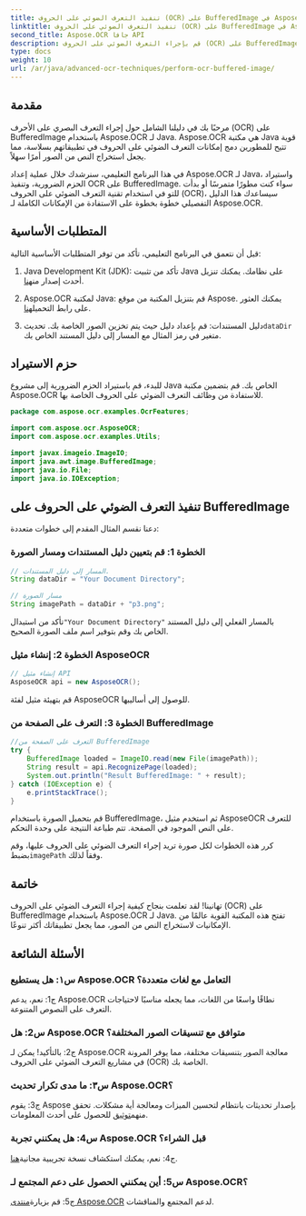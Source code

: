```yaml
---
title: تنفيذ التعرف الضوئي على الحروف (OCR) على BufferedImage في Aspose.OCR لـ Java
linktitle: تنفيذ التعرف الضوئي على الحروف (OCR) على BufferedImage في Aspose.OCR لـ Java
second_title: Aspose.OCR جافا API
description: قم بإجراء التعرف الضوئي على الحروف (OCR) على BufferedImage دون عناء باستخدام Aspose.OCR لـ Java. استخراج النص من الصور بسلاسة. قم بالتنزيل الآن للحصول على تجربة متعددة الاستخدامات للتعرف على النص.
type: docs
weight: 10
url: /ar/java/advanced-ocr-techniques/perform-ocr-buffered-image/
---
```

## مقدمة

مرحبًا بك في دليلنا الشامل حول إجراء التعرف البصري على الأحرف (OCR) على BufferedImage باستخدام Aspose.OCR لـ Java. Aspose.OCR هي مكتبة Java قوية تتيح للمطورين دمج إمكانات التعرف الضوئي على الحروف في تطبيقاتهم بسلاسة، مما يجعل استخراج النص من الصور أمرًا سهلاً.

في هذا البرنامج التعليمي، سنرشدك خلال عملية إعداد Aspose.OCR لـ Java، واستيراد الحزم الضرورية، وتنفيذ OCR على BufferedImage. سواء كنت مطورًا متمرسًا أو بدأت للتو في استخدام تقنية التعرف الضوئي على الحروف (OCR)، سيساعدك هذا الدليل التفصيلي خطوة بخطوة على الاستفادة من الإمكانات الكاملة لـ Aspose.OCR.

## المتطلبات الأساسية

قبل أن نتعمق في البرنامج التعليمي، تأكد من توفر المتطلبات الأساسية التالية:

1.  Java Development Kit (JDK): تأكد من تثبيت Java على نظامك. يمكنك تنزيل أحدث إصدار من[هنا](https://www.oracle.com/java/technologies/javase-downloads.html).

2.  Aspose.OCR لمكتبة Java: قم بتنزيل المكتبة من موقع Aspose. يمكنك العثور على رابط التحميل[هنا](https://releases.aspose.com/ocr/java/).

3.  دليل المستندات: قم بإعداد دليل حيث يتم تخزين الصور الخاصة بك. تحديث`dataDir` متغير في رمز المثال مع المسار إلى دليل المستند الخاص بك.

## حزم الاستيراد

للبدء، قم باستيراد الحزم الضرورية إلى مشروع Java الخاص بك. قم بتضمين مكتبة Aspose.OCR للاستفادة من وظائف التعرف الضوئي على الحروف الخاصة بها.

```java
package com.aspose.ocr.examples.OcrFeatures;

import com.aspose.ocr.AsposeOCR;
import com.aspose.ocr.examples.Utils;

import javax.imageio.ImageIO;
import java.awt.image.BufferedImage;
import java.io.File;
import java.io.IOException;
```

## تنفيذ التعرف الضوئي على الحروف على BufferedImage

دعنا نقسم المثال المقدم إلى خطوات متعددة:

### الخطوة 1: قم بتعيين دليل المستندات ومسار الصورة

```java
// المسار إلى دليل المستندات.
String dataDir = "Your Document Directory";

// مسار الصورة
String imagePath = dataDir + "p3.png";
```

 تأكد من استبدال`"Your Document Directory"` بالمسار الفعلي إلى دليل المستند الخاص بك وقم بتوفير اسم ملف الصورة الصحيح.

### الخطوة 2: إنشاء مثيل AsposeOCR

```java
// إنشاء مثيل API
AsposeOCR api = new AsposeOCR();
```

قم بتهيئة مثيل لفئة AsposeOCR للوصول إلى أساليبها.

### الخطوة 3: التعرف على الصفحة من BufferedImage

```java
//التعرف على الصفحة من BufferedImage
try {
    BufferedImage loaded = ImageIO.read(new File(imagePath));
    String result = api.RecognizePage(loaded);
    System.out.println("Result BufferedImage: " + result);
} catch (IOException e) {
    e.printStackTrace();
}
```

قم بتحميل الصورة باستخدام BufferedImage، ثم استخدم مثيل AsposeOCR للتعرف على النص الموجود في الصفحة. تتم طباعة النتيجة على وحدة التحكم.

 كرر هذه الخطوات لكل صورة تريد إجراء التعرف الضوئي على الحروف عليها، وقم بضبط`imagePath` وفقاً لذلك.

## خاتمة

تهانينا! لقد تعلمت بنجاح كيفية إجراء التعرف الضوئي على الحروف (OCR) على BufferedImage باستخدام Aspose.OCR لـ Java. تفتح هذه المكتبة القوية عالمًا من الإمكانيات لاستخراج النص من الصور، مما يجعل تطبيقاتك أكثر تنوعًا.

## الأسئلة الشائعة

### س١: هل يستطيع Aspose.OCR التعامل مع لغات متعددة؟

ج1: نعم، يدعم Aspose.OCR نطاقًا واسعًا من اللغات، مما يجعله مناسبًا لاحتياجات التعرف على النصوص المتنوعة.

### س2: هل Aspose.OCR متوافق مع تنسيقات الصور المختلفة؟

ج2: بالتأكيد! يمكن لـ Aspose.OCR معالجة الصور بتنسيقات مختلفة، مما يوفر المرونة في مشاريع التعرف الضوئي على الحروف (OCR) الخاصة بك.

### س٣: ما مدى تكرار تحديث Aspose.OCR؟

ج3: يقوم Aspose بإصدار تحديثات بانتظام لتحسين الميزات ومعالجة أية مشكلات. تحقق منهم[توثيق](https://reference.aspose.com/ocr/java/) للحصول على أحدث المعلومات.

### س4: هل يمكنني تجربة Aspose.OCR قبل الشراء؟

 ج4: نعم، يمكنك استكشاف نسخة تجريبية مجانية[هنا](https://releases.aspose.com/).

### س5: أين يمكنني الحصول على دعم المجتمع لـ Aspose.OCR؟

 ج5: قم بزيارة[منتدى Aspose.OCR](https://forum.aspose.com/c/ocr/16) لدعم المجتمع والمناقشات.